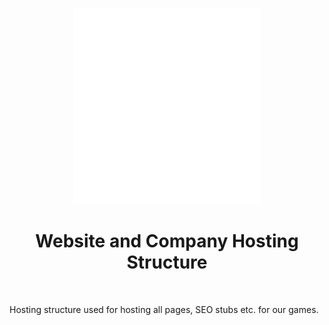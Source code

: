 <p style="text-align: center">
    <a href="https://www.ninergames.com/" target="_blank">
        <img src="LOGO.svg" alt="Logo of Niner Games" width="300" height="314">
    </a>
</p>

<h1 style="text-align: center">Website and Company Hosting Structure</h1><br />

Hosting structure used for hosting all pages, SEO stubs etc. for our games.